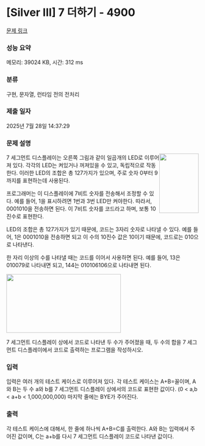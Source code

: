 # [Silver III] 7 더하기 - 4900 

[문제 링크](https://www.acmicpc.net/problem/4900) 

### 성능 요약

메모리: 39024 KB, 시간: 312 ms

### 분류

구현, 문자열, 런타임 전의 전처리

### 제출 일자

2025년 7월 28일 14:37:29

### 문제 설명

<p>
	<img alt="" src="https://www.acmicpc.net/upload/images/7s.png" style="width: 103px; height: 156px; float: right;">7 세그먼트 디스플레이는 오른쪽 그림과 같이 일곱개의 LED로 이루어져 있다. 각각의 LED는 켜있거나 꺼져있을 수 있고, 독립적으로 작동한다. 이러한 LED의 조합은 총 127가지가 있으며, 주로 숫자 0부터 9까지를 표현하는데 사용된다. </p>

<p>
	프로그래머는 이 디스플레이에 7비트 숫자를 전송해서 조정할 수 있다. 예를 들어, 1을 표시하려면 1번과 3번 LED만 켜야한다. 따라서, 0001010을 전송하면 된다. 이 7비트 숫자를 코드라고 하며, 보통 10진수로 표현한다. </p>

<p>
	LED의 조합은 총 127가지가 있기 때문에, 코드는 3자리 숫자로 나타낼 수 있다. 예를 들어, 1은 0001010을 전송하면 되고 이 수의 10진수 값은 10이기 때문에, 코드로는 010으로 나타낸다.</p>

<p>
	한 자리 이상의 수를 나타낼 때는 코드를 이어서 사용하면 된다. 예를 들어, 13은 010079로 나타내면 되고, 144는 010106106으로 나타내면 된다.</p>

<p>
	<img alt="" src="https://www.acmicpc.net/upload/images/7seg.png" style="width: 300px; height: 154px;"></p>

<p>
	7 세그먼트 디스플레이 상에서 코드로 나타낸 두 수가 주어졌을 때, 두 수의 합을 7 세그먼트 디스플레이에서 코드로 출력하는 프로그램을 작성하시오.</p>

### 입력 

 <p>
	입력은 여러 개의 테스트 케이스로 이루어져 있다. 각 테스트 케이스는 A+B=꼴이며, A와 B는 두 수 a와 b를 7 세그먼트 디스플레이 상에서의 코드로 표현한 값이다. (0 < a,b < a+b < 1,000,000,000) 마지막 줄에는 BYE가 주어진다.</p>

### 출력 

 <p>
	각 테스트 케이스에 대해서, 한 줄에 하나씩 A+B=C를 출력한다. A와 B는 입력에서 주어진 값이며, C는 a+b를 다시 7 세그먼트 디스플레이 코드로 나타낸 값이다.</p>

